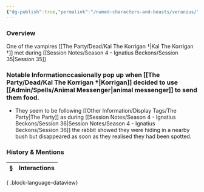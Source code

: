 ```yaml
---
{"dg-publish":true,"permalink":"/named-characters-and-beasts/veranius/","tags":["NPC"],"updated":"2025-08-29T22:44:56.621+01:00"}
---
```


### Overview
One of the vampires [[The Party/Dead/Kal The Korrigan †\|Kal The Korrigan †]] met during [[Session Notes/Season 4 - Ignatius Beckons/Session 35\|Session 35]]

### Notable Informationccasionally pop up when [[The Party/Dead/Kal The Korrigan †\|Korrigan]] decided to use [[Admin/Spells/Animal Messenger\|animal messenger]] to send them food. 
- They seem to be following [[Other Information/Display Tags/The Party\|The Party]] as during [[Session Notes/Season 4 - Ignatius Beckons/Session 36\|Session Notes/Season 4 - Ignatius Beckons/Session 36]] the rabbit showed they were hiding in a nearby bush but disappeared as soon as they realised they had been spotted. 

### History & Mentions
| § | Interactions |
| - | ------------ |

{ .block-language-dataview}